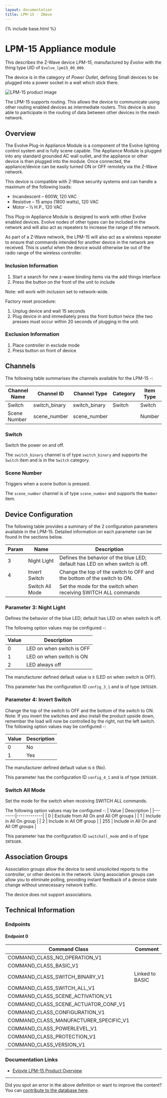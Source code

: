 ```yaml
---
layout: documentation
title: LPM-15 - ZWave
---
```


{% include base.html %}

# LPM-15 Appliance module
This describes the Z-Wave device *LPM-15*, manufactured by *Evolve* with the thing type UID of ```Evolve_lpm15_00_000```.

The device is in the category of *Power Outlet*, defining Small devices to be plugged into a power socket in a wall which stick there.

![LPM-15 product image](https://opensmarthouse.org/assets/zwave/attachments/580/LPM-15.jpg)


The LPM-15 supports routing. This allows the device to communicate using other routing enabled devices as intermediate routers.  This device is also able to participate in the routing of data between other devices in the mesh network.

## Overview

The Evolve Plug-in Appliance Module is a component of the Evolve lighting control system and is fully scene capable. The Appliance Module is plugged into any standard grounded AC wall outlet, and the appliance or other device is then plugged into the module. Once connected, the appliance/device can be easily turned ON or OFF remotely via the Z-Wave network.

This device is compatible with Z-Wave security systems and can handle a maximum of the following loads:

  * Incandescent – 600W, 120 VAC
  * Resistive – 15 amps (1800 watts), 120 VAC
  * Motor – ½ H.P., 120 VAC

This Plug-in Appliance Module is designed to work with other Evolve enabled devices. Evolve nodes of other types can be included in the network and will also act as repeaters to increase the range of the network.

As part of a Z-Wave network, the LPM-15 will also act as a wireless repeater to ensure that commands intended for another device in the network are received. This is useful when the device would otherwise be out of the radio range of the wireless controller.

### Inclusion Information

  1. Start a search for new z-wave binding items via the add things interface
  2. Press the button on the front of the unit to include

Note: will work with inclusion set to network-wide.

Factory reset procedure:

  1. Unplug device and wait 15 seconds
  2. Plug device in and immediately press the front button twice (the two presses must occur within 20 seconds of plugging in the unit.

### Exclusion Information

  1. Place controller in exclude mode
  2. Press button on front of device

## Channels

The following table summarises the channels available for the LPM-15 -:

| Channel Name | Channel ID | Channel Type | Category | Item Type |
|--------------|------------|--------------|----------|-----------|
| Switch | switch_binary | switch_binary | Switch | Switch | 
| Scene Number | scene_number | scene_number |  | Number | 

### Switch
Switch the power on and off.

The ```switch_binary``` channel is of type ```switch_binary``` and supports the ```Switch``` item and is in the ```Switch``` category.

### Scene Number
Triggers when a scene button is pressed.

The ```scene_number``` channel is of type ```scene_number``` and supports the ```Number``` item.



## Device Configuration

The following table provides a summary of the 2 configuration parameters available in the LPM-15.
Detailed information on each parameter can be found in the sections below.

| Param | Name  | Description |
|-------|-------|-------------|
| 3 | Night Light | Defines the behavior of the blue LED; default has LED on when switch is off. |
| 4 | Invert Switch | Change the top of the switch to OFF and the bottom of the switch to ON. |
|  | Switch All Mode | Set the mode for the switch when receiving SWITCH ALL commands |

### Parameter 3: Night Light

Defines the behavior of the blue LED; default has LED on when switch is off.

The following option values may be configured -:

| Value  | Description |
|--------|-------------|
| 0 | LED on when switch is OFF |
| 1 | LED on when switch is ON |
| 2 | LED always off |

The manufacturer defined default value is ```0``` (LED on when switch is OFF).

This parameter has the configuration ID ```config_3_1``` and is of type ```INTEGER```.


### Parameter 4: Invert Switch

Change the top of the switch to OFF and the bottom of the switch to ON.
Note: If you invert the switches and also install the product upside down, remember the load will now be controlled by the right, not the left switch.
The following option values may be configured -:

| Value  | Description |
|--------|-------------|
| 0 | No |
| 1 | Yes |

The manufacturer defined default value is ```0``` (No).

This parameter has the configuration ID ```config_4_1``` and is of type ```INTEGER```.

### Switch All Mode

Set the mode for the switch when receiving SWITCH ALL commands.

The following option values may be configured -:
| Value  | Description |
|--------|-------------|
| 0 | Exclude from All On and All Off groups |
| 1 | Include in All On group |
| 2 | Include in All Off group |
| 255 | Include in All On and All Off groups |

This parameter has the configuration ID ```switchall_mode``` and is of type ```INTEGER```.


## Association Groups

Association groups allow the device to send unsolicited reports to the controller, or other devices in the network. Using association groups can allow you to eliminate polling, providing instant feedback of a device state change without unnecessary network traffic.

The device does not support associations.
## Technical Information

### Endpoints

#### Endpoint 0

| Command Class | Comment |
|---------------|---------|
| COMMAND_CLASS_NO_OPERATION_V1| |
| COMMAND_CLASS_BASIC_V1| |
| COMMAND_CLASS_SWITCH_BINARY_V1| Linked to BASIC|
| COMMAND_CLASS_SWITCH_ALL_V1| |
| COMMAND_CLASS_SCENE_ACTIVATION_V1| |
| COMMAND_CLASS_SCENE_ACTUATOR_CONF_V1| |
| COMMAND_CLASS_CONFIGURATION_V1| |
| COMMAND_CLASS_MANUFACTURER_SPECIFIC_V1| |
| COMMAND_CLASS_POWERLEVEL_V1| |
| COMMAND_CLASS_PROTECTION_V1| |
| COMMAND_CLASS_VERSION_V1| |

### Documentation Links

* [Evlovle LPM-15 Product Overview](https://www.opensmarthouse.org/zwavedatabase/580/LPM-15.pdf)

---

Did you spot an error in the above definition or want to improve the content?
You can [contribute to the database here](https://www.opensmarthouse.org/zwavedatabase/580).
